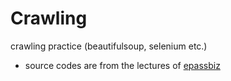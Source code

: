 # Crawling
crawling practice (beautifulsoup, selenium etc.)
- source codes are from the lectures of [epassbiz](https://www.epassbiz.com/)
